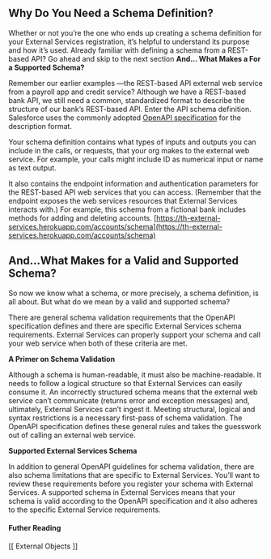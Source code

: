 ## Why Do You Need a Schema Definition?

Whether or not you’re the one who ends up creating a schema definition for your External Services registration, it’s helpful to understand its purpose and how it’s used. Already familiar with defining a schema from a REST-based API? Go ahead and skip to the next section **And... What Makes a For a Supported Schema?**

Remember our earlier examples —the REST-based API external web service from a payroll app and credit service? Although we have a REST-based bank API, we still need a common, standardized format to describe the structure of our bank’s REST-based API. Enter the API schema definition. Salesforce uses the commonly adopted [OpenAPI specification](https://swagger.io/resources/open-api/) for the description format. 

Your schema definition contains what types of inputs and outputs you can include in the calls, or requests, that your org makes to the external web service. For example, your calls might include ID as numerical input or name as text output.

It also contains the endpoint information and authentication parameters for the REST-based API web services that you can access. (Remember that the endpoint exposes the web services resources that External Services interacts with.) For example, this schema from a fictional bank includes methods for adding and deleting accounts. [https://th-external-services.herokuapp.com/accounts/schema](https://th-external-services.herokuapp.com/accounts/schema)

## And...What Makes for a Valid and Supported Schema?

So now we know what a schema, or more precisely, a schema definition, is all about. But what do we mean by a valid and supported schema? 

There are general schema validation requirements that the OpenAPI specification defines and there are specific External Services schema requirements. External Services can properly support your schema and call your web service when both of these criteria are met.  

**A Primer on Schema Validation**

Although a schema is human-readable, it must also be machine-readable. It needs to follow a logical structure so that External Services can easily consume it. An incorrectly structured schema means that the external web service can’t communicate (returns error and exception messages) and, ultimately, External Services can’t ingest it. Meeting structural, logical and syntax restrictions is a necessary first-pass of schema validation. The OpenAPI specification defines these general rules and takes the guesswork out of calling an external web service.

**Supported External Services Schema** 

In addition to general OpenAPI guidelines for schema validation, there are also schema limitations that are specific to External Services. You’ll want to review these requirements before you register your schema with External Services. A supported schema in External Services means that your schema is valid according to the OpenAPI specification and it also adheres to the specific External Service requirements.



#### Futher Reading

[[ External Objects ]]